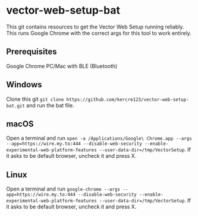 # vector-web-setup-bat

This git contains resources to get the Vector Web Setup running reliably. This runs Google Chrome with the correct args for this tool to work entirely.

## Prerequisites

Google Chrome
PC/Mac with BLE (Bluetooth)

## Windows

Clone this git `git clone https://github.com/kercre123/vector-web-setup-bat.git` and run the bat file.

## macOS

Open a terminal and run `open -a /Applications/Google\ Chrome.app --args --app=https://wire.my.to:444 --disable-web-security --enable-experimental-web-platform-features --user-data-dir=/tmp/VectorSetup`. If it asks to be default browser, uncheck it and press X.

## Linux

Open a terminal and run `google-chrome --args --app=https://wire.my.to:444 --disable-web-security --enable-experimental-web-platform-features --user-data-dir=/tmp/VectorSetup`. If it asks to be default browser, uncheck it and press X.
